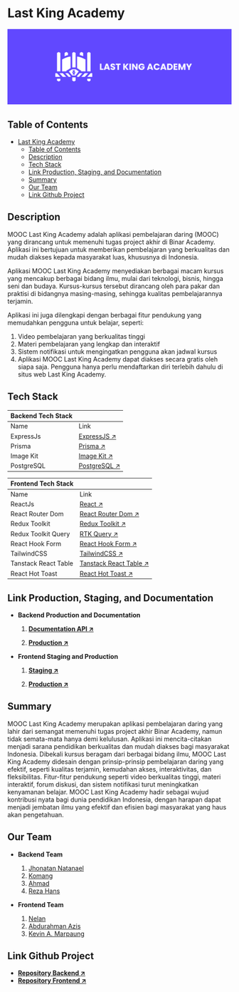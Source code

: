# Last King Academy

![Semantic description of image](/doc/images/logo.png "Last King Academy")

## Table of Contents

- [Last King Academy](#last-king-academy)
  - [Table of Contents](#table-of-contents)
  - [Description](#description)
  - [Tech Stack](#tech-stack)
  - [Link Production, Staging, and Documentation](#link-production-staging-and-documentation)
  - [Summary](#summary)
  - [Our Team](#our-team)
  - [Link Github Project](#link-github-project)

## Description

MOOC Last King Academy adalah aplikasi pembelajaran daring (MOOC) yang dirancang untuk memenuhi tugas project akhir di Binar Academy. Aplikasi ini bertujuan untuk memberikan pembelajaran yang berkualitas dan mudah diakses kepada masyarakat luas, khususnya di Indonesia.

Aplikasi MOOC Last King Academy menyediakan berbagai macam kursus yang mencakup berbagai bidang ilmu, mulai dari teknologi, bisnis, hingga seni dan budaya. Kursus-kursus tersebut dirancang oleh para pakar dan praktisi di bidangnya masing-masing, sehingga kualitas pembelajarannya terjamin.

Aplikasi ini juga dilengkapi dengan berbagai fitur pendukung yang memudahkan pengguna untuk belajar, seperti:

1. Video pembelajaran yang berkualitas tinggi
2. Materi pembelajaran yang lengkap dan interaktif
3. Sistem notifikasi untuk mengingatkan pengguna akan jadwal kursus
4. Aplikasi MOOC Last King Academy dapat diakses secara gratis oleh siapa saja. Pengguna hanya perlu mendaftarkan diri terlebih dahulu di situs web Last King Academy.

## Tech Stack

| Backend Tech Stack |                                              |
| ------------------ | -------------------------------------------- |
| Name               | Link                                         |
| ExpressJs          | [ExpressJS ↗️](https://expressjs.com/)       |
| Prisma             | [Prisma ↗️](https://www.prisma.io/)          |
| Image Kit          | [Image Kit ↗️](https://imagekit.io/)         |
| PostgreSQL         | [PostgreSQL ↗️](https://www.postgresql.org/) |

| Frontend Tech Stack  |                                                                                  |
| -------------------- | -------------------------------------------------------------------------------- |
| Name                 | Link                                                                             |
| ReactJs              | [React ↗️](https://react.dev/)                                                   |
| React Router Dom     | [React Router Dom ↗️](https://reactrouter.com)                                   |
| Redux Toolkit        | [Redux Toolkit ↗️](https://redux-toolkit.js.org/)                                |
| Redux Toolkit Query  | [RTK Query ↗️](https://redux-toolkit.js.org/tutorials/rtk-query)                 |
| React Hook Form      | [React Hook Form ↗️](https://www.react-hook-form.com/)                           |
| TailwindCSS          | [TailwindCSS ↗️](https://tailwindcss.com/)                                       |
| Tanstack React Table | [Tanstack React Table ↗️](https://tanstack.com/table/v8/docs/guide/introduction) |
| React Hot Toast      | [React Hot Toast ↗️](https://react-hot-toast.com/)                               |

## Link Production, Staging, and Documentation

- **Backend Production and Documentation**

  1. **[Documentation API ↗️](https://final-project-km5-b16-production-0f84.up.railway.app/documentation/#/)**

  2. **[Production ↗️](https://final-project-km5-b16-production-0f84.up.railway.app/)**

- **Frontend Staging and Production**

  1. **[Staging ↗️](https://last-king-academy-staging.pemudasukses.tech/)**

  2. **[Production ↗️](https://last-king-academy.vercel.app/)**

## Summary

MOOC Last King Academy merupakan aplikasi pembelajaran daring yang lahir dari semangat memenuhi tugas project akhir Binar Academy, namun tidak semata-mata hanya demi kelulusan. Aplikasi ini mencita-citakan menjadi sarana pendidikan berkualitas dan mudah diakses bagi masyarakat Indonesia. Dibekali kursus beragam dari berbagai bidang ilmu, MOOC Last King Academy didesain dengan prinsip-prinsip pembelajaran daring yang efektif, seperti kualitas terjamin, kemudahan akses, interaktivitas, dan fleksibilitas. Fitur-fitur pendukung seperti video berkualitas tinggi, materi interaktif, forum diskusi, dan sistem notifikasi turut meningkatkan kenyamanan belajar. MOOC Last King Academy hadir sebagai wujud kontribusi nyata bagi dunia pendidikan Indonesia, dengan harapan dapat menjadi jembatan ilmu yang efektif dan efisien bagi masyarakat yang haus akan pengetahuan.

## Our Team

- **Backend Team**

  1. [Jhonatan Natanael](https://github.com/jonathanqwerty)
  2. [Komang](https://github.com/Jhonitay)
  3. [Ahmad](https://github.com/Yoga838)
  4. [Reza Hans](https://github.com/Rezahans)

- **Frontend Team**
  1. [Nelan](https://github.com/NelanJoe)
  2. [Abdurahman Azis](https://github.com/Azzaxy1)
  3. [Kevin A. Marpaung](https://github.com/KevinMarpaung)

## Link Github Project

- **[Repository Backend ↗️](https://github.com/jonathanqwerty/FINAL-PROJECT-KM5-B16)**
- **[Repository Frontend ↗️](https://github.com/NelanJoe/final-project-fe-binar)**
